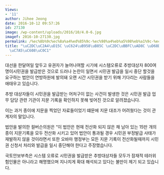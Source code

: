 ```yaml
---
Views:
- '11'
author: Jihee Jeong
date: 2016-10-12 09:57:26
id: 27130
image: /wp-content/uploads/2016/10/4.0-6.jpg
imagef: 2016-10-27130.jpg
permalink: /%ec%8b%9c%ec%8a%a4%ed%85%9c-%ec%98%a4%eb%a5%98%eb%a1%9c-%ec%8b%9c%eb%af%bc%ea%b6%8c-%ed%9a%8d%eb%93%9d-%ed%8c%8c%ec%9e%a5%ec%98%88%ec%83%81/
title: "\uC2DC\uC2A4\uD15C \uC624\uB958\uB85C \uC2DC\uBBFC\uAD8C \uD68D\uB4DD, \uD30C\
  \uC7A5\uC608\uC0C1"
---
```


대선을 한달여일 앞두고 유권자가 늘어나여할 시기에 시스템오류로 추방대상자 800여명이시민권을 발급받은 것으로 드러나 논란이 일면서 시민권 발급을 일시 중단 할것을 요구하는 법안이 연방하원에 발의돼 오랜 시간 시민권을 받기 위해 기다리는 사람들을 애태우고 있습니다.

추방 대상자들이 시민권을 발급받는 어처구이 없는 사건이 발생한 것은 시민권 발급 업무 담당 관련 기관이 지문 기록을 확인하지 못해 빚어진 것으로 알려졌습니다.

이는 과거 종이에 지문을 찍었던 자료들이었기 떄문에 지문 대조가 어려웠다는 것이 관계자의 말입니다.

법안을 발의한 컬버슨의원은 “이 법안은 현재 전산화 되지 않은 채 남아 있는 15만 개의 종이 지문기록을 모두 전산화 시키고 있어 법안이 통과될 경우 시민권 부정발급 사태가 재발하지 않을 것이라면서 또한 오바마 행정부는 모든 지문 기록이 전산화될때까지 시민권 신청서 처리와 발급을 일시 중단해야 한다고 주장했습니다.

국토안보부측은 시스템 오류로 시민권을 발급받은 추방대상자들 모두가 잠재적 테러위험인물은 아니라고 해명했으며 지나치게 확대 해석되고 있다는 불만이 제기 되고 있습니다.